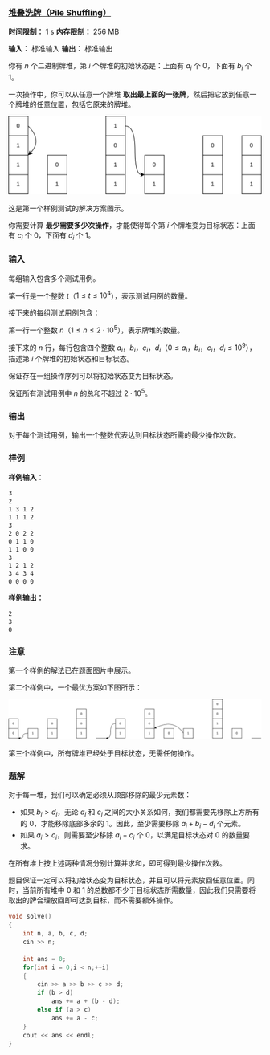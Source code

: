 ### [堆叠洗牌（Pile Shuffling）](https://codeforces.com/contest/2122/problem/B)

**时间限制：** 1 s
**内存限制：** 256 MB

**输入：** 标准输入
**输出：** 标准输出



你有 $n$ 个二进制牌堆，第 $i$ 个牌堆的初始状态是：上面有 $a_i$ 个 $0$，下面有 $b_i$ 个 $1$。

一次操作中，你可以从任意一个牌堆 **取出最上面的一张牌**，然后把它放到任意一个牌堆的任意位置，包括它原来的牌堆。

![](assets/2025-07-22-01.png)

这是第一个样例测试的解决方案图示。

你需要计算 **最少需要多少次操作**，才能使得每个第 $i$ 个牌堆变为目标状态：上面有 $c_i$ 个 $0$，下面有 $d_i$ 个 $1$。







### 输入

每组输入包含多个测试用例。 

第一行是一个整数 $t$（$1 \le t \le 10^4$），表示测试用例的数量。  

接下来的每组测试用例包含：

第一行一个整数 $n$（$1 \leq n \leq 2 \cdot 10^5$），表示牌堆的数量。  

接下来的 $n$ 行，每行包含四个整数 $a_i$，$b_i$，$c_i$，$d_i$（$0 \leq a_i$，$b_i$，$c_i$，$d_i \leq 10^9$），描述第 $i$ 个牌堆的初始状态和目标状态。

保证存在一组操作序列可以将初始状态变为目标状态。

保证所有测试用例中 $n$ 的总和不超过 $2 \cdot 10^5$。





### 输出

对于每个测试用例，输出一个整数代表达到目标状态所需的最少操作次数。

 



### 样例

**样例输入：**

```
3
2
1 3 1 2
1 1 1 2
3
2 0 2 2
0 1 1 0
1 1 0 0
3
1 2 1 2
3 4 3 4
0 0 0 0
```



**样例输出：**

```
2
3
0
```





### 注意

第一个样例的解法已在题面图片中展示。

第二个样例中，一个最优方案如下图所示：

![](assets/2025-07-22-02.png)

第三个样例中，所有牌堆已经处于目标状态，无需任何操作。





### 题解

对于每一堆，我们可以确定必须从顶部移除的最少元素数：

- 如果 $b_i > d_i$，无论 $a_i$ 和 $c_i$ 之间的大小关系如何，我们都需要先移除上方所有的 $0$，才能移除底部多余的 $1$。因此，至少需要移除 $a_i + b_i - d_i$ 个元素。
- 如果 $a_i > c_i$，则需要至少移除 $a_i - c_i$ 个 $0$，以满足目标状态对 $0$ 的数量要求。

在所有堆上按上述两种情况分别计算并求和，即可得到最少操作次数。

题目保证一定可以将初始状态变为目标状态，并且可以将元素放回任意位置。同时，当前所有堆中 $0$ 和 $1$ 的总数都不少于目标状态所需数量，因此我们只需要将取出的牌合理放回即可达到目标，而不需要额外操作。



```cpp
void solve()
{
	int n, a, b, c, d;
	cin >> n;

	int ans = 0;
	for(int i = 0;i < n;++i)
	{
		cin >> a >> b >> c >> d;
		if (b > d)
			ans += a + (b - d);
		else if (a > c)
			ans += a - c;
	}
	cout << ans << endl;
}
```